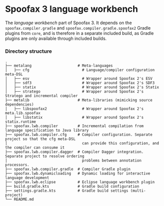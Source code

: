 # Spoofax 3 language workbench

The *language workbench* part of Spoofax 3. It depends on the `spoofax.compiler.gradle` and
`spoofax.compiler.gradle.spoofax2` Gradle plugins from `core`, and is therefore in a separate
included build, as Gradle plugins are only available through included builds.

### Directory structure

```
.
├── metalang                     # Meta-languages
│   ├── cfg                        # Language/compiler configuration meta-DSL
│   ├── esv                        # Wrapper around Spoofax 2's ESV
│   ├── sdf3                       # Wrapper around Spoofax 2's SDF3
│   ├── statix                     # Wrapper around Spoofax 2's Statix
│   ├── stratego                   # Wrapper around Spoofax 2's Stratego and incremental compiler
├── metalib                      # Meta-libraries (mimicking source dependencies)
│   ├── libspoofax2                # Wrapper around Spoofax 2's meta.lib.spoofax
│   ├── libstatix                  # Wrapper around Spoofax 2's statix.runtime
├── spoofax.lwb.compiler         # Incremental compilation from language specification to Java library
├── spoofax.lwb.compiler.cfg     # Compiler configuration. Separate project so that the cfg meta-DSL
│                                  can provide this configuration, and the compiler can consume it
├── spoofax.lwb.compiler.dagger  # Compiler Dagger integration. Separate project to resolve ordering
│                                  problems between annotation processors.
├── spoofax.lwb.compiler.gradle  # Compiler Gradle plugin
├── spoofax.lwb.dynamicloading   # Dynamic loading for interactive language development
├── spoofax.lwb.eclipse          # Eclipse language workbench plugin
├── build.gradle.kts             # Gradle build configuration
├── settings.gradle.kts          # Gradle build settings (multi-project)
└── README.md
```

